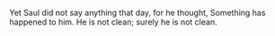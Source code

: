 Yet Saul did not say anything that day, for he thought, Something has happened to him. He is not clean; surely he is not clean.
